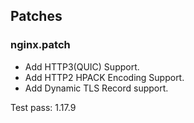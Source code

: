 ## Patches

### nginx.patch
* Add HTTP3(QUIC) Support.
* Add HTTP2 HPACK Encoding Support.
* Add Dynamic TLS Record support.

Test pass: 1.17.9